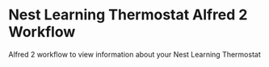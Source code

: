 # Nest Learning Thermostat Alfred 2 Workflow

Alfred 2 workflow to view information about your Nest Learning Thermostat
